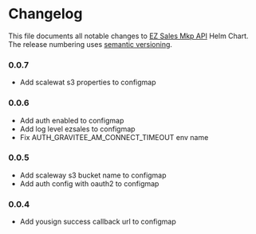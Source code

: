 # Changelog

This file documents all notable changes to [EZ Sales Mkp API](https://github.com/ez-sales/helms-charts/tree/master/ezsales-mkp-api/) Helm Chart. The release numbering uses [semantic versioning](http://semver.org).

### 0.0.7
- Add scalewat s3 properties to configmap

### 0.0.6
- Add auth enabled to configmap
- Add log level ezsales to configmap
- Fix AUTH_GRAVITEE_AM_CONNECT_TIMEOUT env name

### 0.0.5
- Add scaleway s3 bucket name to configmap
- Add auth config with oauth2 to configmap

### 0.0.4
- Add yousign success callback url to configmap